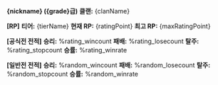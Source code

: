 **{nickname} ({grade}급)**
**클랜:** {clanName}

**[RP]**
**티어:** {tierName}
**현재 RP:** {ratingPoint}
**최고 RP:** {maxRatingPoint}

**[공식전 전적]**
**승리:** %rating_wincount
**패배:** %rating_losecount
**탈주:** %rating_stopcount
**승률:** %rating_winrate

**[일반전 전적]**
**승리:** %random_wincount
**패배:** %random_losecount
**탈주:** %random_stopcount
**승률:** %random_winrate

